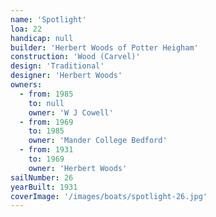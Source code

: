 ```yaml
---
name: 'Spotlight'
loa: 22
handicap: null
builder: 'Herbert Woods of Potter Heigham'
construction: 'Wood (Carvel)'
design: 'Traditional'
designer: 'Herbert Woods'
owners:
  - from: 1985
    to: null
    owner: 'W J Cowell'
  - from: 1969
    to: 1985
    owner: 'Mander College Bedford'
  - from: 1931
    to: 1969
    owner: 'Herbert Woods'
sailNumber: 26
yearBuilt: 1931
coverImage: '/images/boats/spotlight-26.jpg'
---
```

